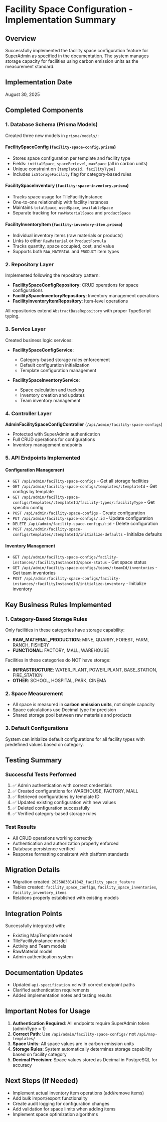# Facility Space Configuration - Implementation Summary

## Overview
Successfully implemented the facility space configuration feature for SuperAdmin as specified in the documentation. The system manages storage capacity for facilities using carbon emission units as the measurement standard.

## Implementation Date
August 30, 2025

## Completed Components

### 1. Database Schema (Prisma Models)
Created three new models in `prisma/models/`:

#### FacilitySpaceConfig (`facility-space-config.prisma`)
- Stores space configuration per template and facility type
- Fields: `initialSpace`, `spacePerLevel`, `maxSpace` (all in carbon units)
- Unique constraint on `[templateId, facilityType]`
- Includes `isStorageFacility` flag for category-based rules

#### FacilitySpaceInventory (`facility-space-inventory.prisma`)
- Tracks space usage for TileFacilityInstance
- One-to-one relationship with facility instances
- Maintains `totalSpace`, `usedSpace`, `availableSpace`
- Separate tracking for `rawMaterialSpace` and `productSpace`

#### FacilityInventoryItem (`facility-inventory-item.prisma`)
- Individual inventory items (raw materials or products)
- Links to either `RawMaterial` or `ProductFormula`
- Tracks quantity, space occupied, cost, and value
- Supports both `RAW_MATERIAL` and `PRODUCT` item types

### 2. Repository Layer
Implemented following the repository pattern:

- **FacilitySpaceConfigRepository**: CRUD operations for space configurations
- **FacilitySpaceInventoryRepository**: Inventory management operations
- **FacilityInventoryItemRepository**: Item-level operations

All repositories extend `AbstractBaseRepository` with proper TypeScript typing.

### 3. Service Layer
Created business logic services:

- **FacilitySpaceConfigService**: 
  - Category-based storage rules enforcement
  - Default configuration initialization
  - Template configuration management

- **FacilitySpaceInventoryService**:
  - Space calculation and tracking
  - Inventory creation and updates
  - Team inventory management

### 4. Controller Layer
**AdminFacilitySpaceConfigController** (`/api/admin/facility-space-configs`)
- Protected with SuperAdmin authentication
- Full CRUD operations for configurations
- Inventory management endpoints

### 5. API Endpoints Implemented

#### Configuration Management
- `GET /api/admin/facility-space-configs` - Get all storage facilities
- `GET /api/admin/facility-space-configs/templates/:templateId` - Get configs by template
- `GET /api/admin/facility-space-configs/templates/:templateId/facility-types/:facilityType` - Get specific config
- `POST /api/admin/facility-space-configs` - Create configuration
- `PUT /api/admin/facility-space-configs/:id` - Update configuration
- `DELETE /api/admin/facility-space-configs/:id` - Delete configuration
- `POST /api/admin/facility-space-configs/templates/:templateId/initialize-defaults` - Initialize defaults

#### Inventory Management
- `GET /api/admin/facility-space-configs/facility-instances/:facilityInstanceId/space-status` - Get space status
- `GET /api/admin/facility-space-configs/teams/:teamId/inventories` - Get team inventories
- `POST /api/admin/facility-space-configs/facility-instances/:facilityInstanceId/initialize-inventory` - Initialize inventory

## Key Business Rules Implemented

### 1. Category-Based Storage Rules
Only facilities in these categories have storage capability:
- **RAW_MATERIAL_PRODUCTION**: MINE, QUARRY, FOREST, FARM, RANCH, FISHERY
- **FUNCTIONAL**: FACTORY, MALL, WAREHOUSE

Facilities in these categories do NOT have storage:
- **INFRASTRUCTURE**: WATER_PLANT, POWER_PLANT, BASE_STATION, FIRE_STATION
- **OTHER**: SCHOOL, HOSPITAL, PARK, CINEMA

### 2. Space Measurement
- All space is measured in **carbon emission units**, not simple capacity
- Space calculations use Decimal type for precision
- Shared storage pool between raw materials and products

### 3. Default Configurations
System can initialize default configurations for all facility types with predefined values based on category.

## Testing Summary

### Successful Tests Performed
1. ✅ Admin authentication with correct credentials
2. ✅ Created configurations for WAREHOUSE, FACTORY, MALL
3. ✅ Retrieved configurations by template ID
4. ✅ Updated existing configuration with new values
5. ✅ Deleted configuration successfully
6. ✅ Verified category-based storage rules

### Test Results
- All CRUD operations working correctly
- Authentication and authorization properly enforced
- Database persistence verified
- Response formatting consistent with platform standards

## Migration Details
- Migration created: `20250830141842_facility_space_feature`
- Tables created: `facility_space_configs`, `facility_space_inventories`, `facility_inventory_items`
- Relations properly established with existing models

## Integration Points
Successfully integrated with:
- Existing MapTemplate model
- TileFacilityInstance model
- Activity and Team models
- RawMaterial model
- Admin authentication system

## Documentation Updates
- Updated `api-specification.md` with correct endpoint paths
- Clarified authentication requirements
- Added implementation notes and testing results

## Important Notes for Usage

1. **Authentication Required**: All endpoints require SuperAdmin token (adminType = 1)
2. **Correct Path**: Use `/api/admin/facility-space-configs/` not `/api/map-templates/`
3. **Space Units**: All space values are in carbon emission units
4. **Storage Rules**: System automatically determines storage capability based on facility category
5. **Decimal Precision**: Space values stored as Decimal in PostgreSQL for accuracy

## Next Steps (If Needed)
- Implement actual inventory item operations (add/remove items)
- Add bulk import/export functionality
- Create audit logging for configuration changes
- Add validation for space limits when adding items
- Implement space optimization algorithms